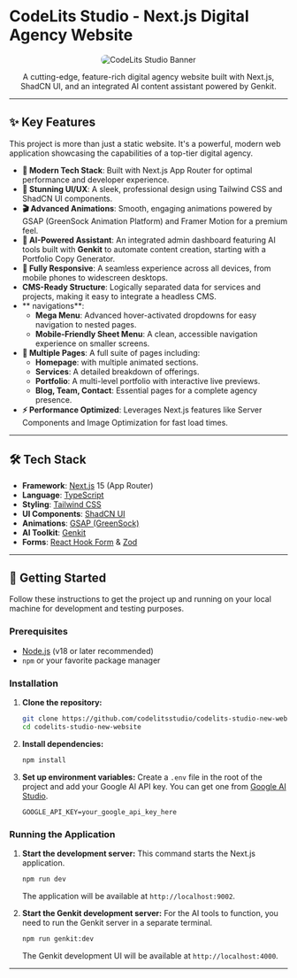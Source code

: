 # CodeLits Studio - Next.js Digital Agency Website

<div align="center">
  <img src="https://placehold.co/600x300.png" alt="CodeLits Studio Banner" data-ai-hint="digital agency dashboard" style="border-radius: 8px;"/>
</div>

<p align="center">
  A cutting-edge, feature-rich digital agency website built with Next.js, ShadCN UI, and an integrated AI content assistant powered by Genkit.
</p>

---

## ✨ Key Features

This project is more than just a static website. It's a powerful, modern web application showcasing the capabilities of a top-tier digital agency.

- **🚀 Modern Tech Stack**: Built with Next.js App Router for optimal performance and developer experience.
- **🎨 Stunning UI/UX**: A sleek, professional design using Tailwind CSS and ShadCN UI components.
- **🎬 Advanced Animations**: Smooth, engaging animations powered by GSAP (GreenSock Animation Platform) and Framer Motion for a premium feel.
- **🤖 AI-Powered Assistant**: An integrated admin dashboard featuring AI tools built with **Genkit** to automate content creation, starting with a Portfolio Copy Generator.
- **📱 Fully Responsive**: A seamless experience across all devices, from mobile phones to widescreen desktops.
- **CMS-Ready Structure**: Logically separated data for services and projects, making it easy to integrate a headless CMS.
- ** navigations**:
  - **Mega Menu**: Advanced hover-activated dropdowns for easy navigation to nested pages.
  - **Mobile-Friendly Sheet Menu**: A clean, accessible navigation experience on smaller screens.
- **📄 Multiple Pages**: A full suite of pages including:
  - **Homepage**: with multiple animated sections.
  - **Services**: A detailed breakdown of offerings.
  - **Portfolio**: A multi-level portfolio with interactive live previews.
  - **Blog, Team, Contact**: Essential pages for a complete agency presence.
- **⚡ Performance Optimized**: Leverages Next.js features like Server Components and Image Optimization for fast load times.

---

## 🛠️ Tech Stack

- **Framework**: [Next.js](https://nextjs.org/) 15 (App Router)
- **Language**: [TypeScript](https://www.typescriptlang.org/)
- **Styling**: [Tailwind CSS](https://tailwindcss.com/)
- **UI Components**: [ShadCN UI](https://ui.shadcn.com/)
- **Animations**: [GSAP (GreenSock)](https://gsap.com/)
- **AI Toolkit**: [Genkit](https://firebase.google.com/docs/genkit)
- **Forms**: [React Hook Form](https://react-hook-form.com/) & [Zod](https://zod.dev/)

---

## 🚀 Getting Started

Follow these instructions to get the project up and running on your local machine for development and testing purposes.

### Prerequisites

- [Node.js](https://nodejs.org/en/) (v18 or later recommended)
- `npm` or your favorite package manager

### Installation

1.  **Clone the repository:**
    ```bash
    git clone https://github.com/codelitsstudio/codelits-studio-new-website.git
    cd codelits-studio-new-website
    ```

2.  **Install dependencies:**
    ```bash
    npm install
    ```

3.  **Set up environment variables:**
    Create a `.env` file in the root of the project and add your Google AI API key. You can get one from [Google AI Studio](https://aistudio.google.com/app/apikey).
    ```env
    GOOGLE_API_KEY=your_google_api_key_here
    ```

### Running the Application

1.  **Start the development server:**
    This command starts the Next.js application.
    ```bash
    npm run dev
    ```
    The application will be available at `http://localhost:9002`.

2.  **Start the Genkit development server:**
    For the AI tools to function, you need to run the Genkit server in a separate terminal.
    ```bash
    npm run genkit:dev
    ```
    The Genkit development UI will be available at `http://localhost:4000`.

---

